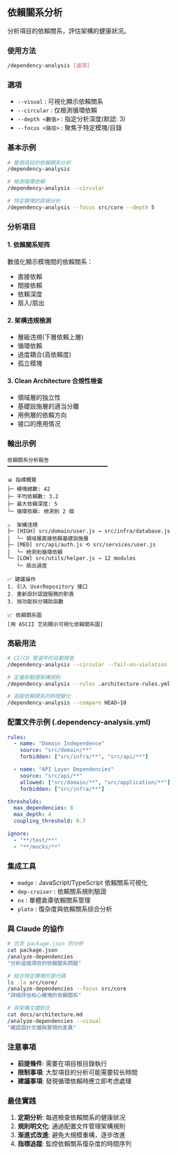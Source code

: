 ## 依賴關系分析

分析項目的依賴關系，評估架構的健康狀况。

### 使用方法

```bash
/dependency-analysis [選項]
```

### 選項

- `--visual` : 可視化顯示依賴關系
- `--circular` : 仅檢測循環依賴
- `--depth <數值>` : 指定分析深度(默認: 3)
- `--focus <路徑>` : 聚焦于特定模塊/目錄

### 基本示例

```bash
# 整個項目的依賴關系分析
/dependency-analysis

# 檢測循環依賴
/dependency-analysis --circular

# 特定模塊的詳细分析
/dependency-analysis --focus src/core --depth 5
```

### 分析項目

#### 1. 依賴關系矩阵

數值化顯示模塊間的依賴關系：

- 直接依賴
- 間接依賴
- 依賴深度
- 扇入/扇出

#### 2. 架構违規檢測

- 層級违規(下層依賴上層)
- 循環依賴
- 過度耦合(高依賴度)
- 孤立模塊

#### 3. Clean Architecture 合規性檢查

- 領域層的独立性
- 基礎設施層的適当分離
- 用例層的依賴方向
- 接口的應用情况

### 輸出示例

```
依賴關系分析報告
━━━━━━━━━━━━━━━━━━━━━━━━━━━━━━━━

📊 指標概覽
├─ 模塊總數: 42
├─ 平均依賴數: 3.2
├─ 最大依賴深度: 5
└─ 循環依賴: 檢測到 2 個

⚠️  架構违規
├─ [HIGH] src/domain/user.js → src/infra/database.js
│  └─ 領域層直接依賴基礎設施層
├─ [MED] src/api/auth.js ⟲ src/services/user.js
│  └─ 檢測到循環依賴
└─ [LOW] src/utils/helper.js → 12 modules
   └─ 扇出過度

✅ 建議操作
1. 引入 UserRepository 接口
2. 重新設計認證服務的职責
3. 按功能拆分辅助函數

📈 依賴關系圖
[用 ASCII 艺術顯示可視化依賴關系圖]
```

### 高級用法

```bash
# CI/CD 管道中的自動檢查
/dependency-analysis --circular --fail-on-violation

# 定義和驗證架構規則
/dependency-analysis --rules .architecture-rules.yml

# 追蹤依賴關系的時間變化
/dependency-analysis --compare HEAD~10
```

### 配置文件示例 (.dependency-analysis.yml)

```yaml
rules:
  - name: "Domain Independence"
    source: "src/domain/**"
    forbidden: ["src/infra/**", "src/api/**"]

  - name: "API Layer Dependencies"
    source: "src/api/**"
    allowed: ["src/domain/**", "src/application/**"]
    forbidden: ["src/infra/**"]

thresholds:
  max_dependencies: 8
  max_depth: 4
  coupling_threshold: 0.7

ignore:
  - "**/test/**"
  - "**/mocks/**"
```

### 集成工具

- `madge` : JavaScript/TypeScript 依賴關系可視化
- `dep-cruiser` : 依賴關系規則驗證
- `nx` : 單體倉庫依賴關系管理
- `plato` : 復杂度與依賴關系综合分析

### 與 Claude 的協作

```bash
# 包含 package.json 的分析
cat package.json
/analyze-dependencies
"分析這個項目的依賴關系問題"

# 結合特定模塊的源代碼
ls -la src/core/
/analyze-dependencies --focus src/core
"詳细評估核心模塊的依賴關系"

# 與架構文檔對比
cat docs/architecture.md
/analyze-dependencies --visual
"確認設計文檔與實現的差異"
```

### 注意事項

- **前提條件**: 需要在項目根目錄執行
- **限制事項**: 大型項目的分析可能需要较长時間
- **建議事項**: 發現循環依賴時應立即考虑處理

### 最佳實践

1. **定期分析**: 每週檢查依賴關系的健康狀况
2. **規則明文化**: 通過配置文件管理架構規則
3. **渐進式改進**: 避免大規模重構，逐步改進
4. **指標追蹤**: 監控依賴關系復杂度的時間序列
